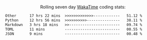 <p align="center">Rolling seven day <a href="https://wakatime.com/@syrkis"/>WakaTime</a> coding stats:</p>
<!--START_SECTION:waka-->

```txt
Other      17 hrs 22 mins  >>>>>>>>>>>>>------------   51.12 %
Python     12 hrs 56 mins  >>>>>>>>>>---------------   38.11 %
Markdown   3 hrs 18 mins   >>-----------------------   09.74 %
TOML       11 mins         -------------------------   00.55 %
JSON       9 mins          -------------------------   00.48 %
```

<!--END_SECTION:waka-->
